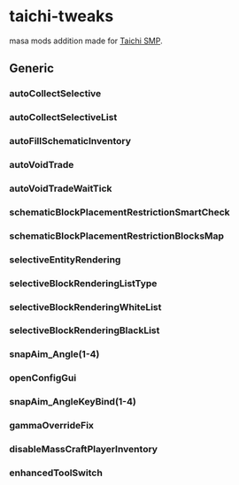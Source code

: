 # taichi-tweaks
masa mods addition made for [Taichi SMP](https://discord.gg/6U6Y8c7HQ2).

## Generic

### autoCollectSelective

### autoCollectSelectiveList

### autoFillSchematicInventory

### autoVoidTrade

### autoVoidTradeWaitTick

### schematicBlockPlacementRestrictionSmartCheck

### schematicBlockPlacementRestrictionBlocksMap

### selectiveEntityRendering

### selectiveBlockRenderingListType

### selectiveBlockRenderingWhiteList

### selectiveBlockRenderingBlackList

### snapAim_Angle(1-4)

### openConfigGui

### snapAim_AngleKeyBind(1-4)

### gammaOverrideFix

### disableMassCraftPlayerInventory

### enhancedToolSwitch